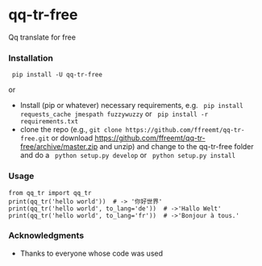 # qq-tr-free

Qq translate for free

### Installation
``` pip install -U qq-tr-free```

or
* Install (pip or whatever) necessary requirements, e.g. ```
pip install requests_cache jmespath
fuzzywuzzy``` or ```
pip install -r requirements.txt```
* clone the repo (e.g., ```git clone https://github.com/ffreemt/qq-tr-free.git``` or download https://github.com/ffreemt/qq-tr-free/archive/master.zip and unzip) and change to the qq-tr-free folder and do a ```
python setup.py develop``` or ```
python setup.py install```

### Usage

```
from qq_tr import qq_tr
print(qq_tr('hello world'))  # -> '你好世界'
print(qq_tr('hello world', to_lang='de'))  # ->'Hallo Welt'
print(qq_tr('hello world', to_lang='fr'))  # ->'Bonjour à tous.'
```

### Acknowledgments

* Thanks to everyone whose code was used
